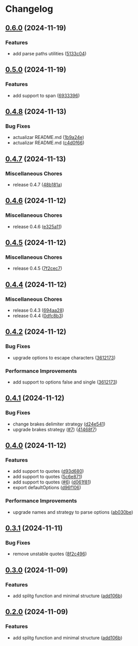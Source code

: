 # Changelog

## [0.6.0](https://github.com/JonDotsoy/splitg/compare/splitg-v0.5.0...splitg-v0.6.0) (2024-11-19)


### Features

* add parse paths utilities ([5133c04](https://github.com/JonDotsoy/splitg/commit/5133c04267a6de99e0a0abc23fa61e93a19da119))

## [0.5.0](https://github.com/JonDotsoy/splitg/compare/splitg-v0.4.8...splitg-v0.5.0) (2024-11-19)


### Features

* add support to span ([6933396](https://github.com/JonDotsoy/splitg/commit/693339607b2fe09291ba71d9cf1e855a1220480c))

## [0.4.8](https://github.com/JonDotsoy/splitg/compare/splitg-v0.4.7...splitg-v0.4.8) (2024-11-13)


### Bug Fixes

* actualizar README.md ([1b9a24e](https://github.com/JonDotsoy/splitg/commit/1b9a24e943ea90ee64ff1ec8577a5a766a8a2428))
* actualizar README.md ([c4d0f66](https://github.com/JonDotsoy/splitg/commit/c4d0f66d3b08be0ec6b76f1408bd65cec6c44c70))

## [0.4.7](https://github.com/JonDotsoy/splitg/compare/splitg-v0.4.6...splitg-v0.4.7) (2024-11-13)


### Miscellaneous Chores

* release 0.4.7 ([48b181a](https://github.com/JonDotsoy/splitg/commit/48b181a2b31216f26a0a1d148d826752ac84fee3))

## [0.4.6](https://github.com/JonDotsoy/splitg/compare/splitg-v0.4.5...splitg-v0.4.6) (2024-11-12)


### Miscellaneous Chores

* release 0.4.6 ([e325a11](https://github.com/JonDotsoy/splitg/commit/e325a11a826016e8d8a7c7fcc998b4e53958e789))

## [0.4.5](https://github.com/JonDotsoy/splitg/compare/splitg-v0.4.4...splitg-v0.4.5) (2024-11-12)


### Miscellaneous Chores

* release 0.4.5 ([7f2cec7](https://github.com/JonDotsoy/splitg/commit/7f2cec76238accf827213f83b568ec70bbe3cdc2))

## [0.4.4](https://github.com/JonDotsoy/splitg/compare/splitg-v0.4.2...splitg-v0.4.4) (2024-11-12)


### Miscellaneous Chores

* release 0.4.3 ([694aa28](https://github.com/JonDotsoy/splitg/commit/694aa281f00a959f92221074c4fcd48c8af7f6ab))
* release 0.4.4 ([0dfc8b3](https://github.com/JonDotsoy/splitg/commit/0dfc8b36c505e4518bb836aa6c99ee5b6919c320))

## [0.4.2](https://github.com/JonDotsoy/splitg/compare/splitg-v0.4.1...splitg-v0.4.2) (2024-11-12)


### Bug Fixes

* upgrade options to escape characters ([3612173](https://github.com/JonDotsoy/splitg/commit/36121731d021f6a49f2d3766ec14a58fe681be36))


### Performance Improvements

* add support to options false and single ([3612173](https://github.com/JonDotsoy/splitg/commit/36121731d021f6a49f2d3766ec14a58fe681be36))

## [0.4.1](https://github.com/JonDotsoy/splitg/compare/splitg-v0.4.0...splitg-v0.4.1) (2024-11-12)


### Bug Fixes

* change brakes delimiter strategy ([d24e541](https://github.com/JonDotsoy/splitg/commit/d24e5415c4001d4033b4eb92595fa3ca0ac8ab1a))
* upgrade brakes strategy ([#7](https://github.com/JonDotsoy/splitg/issues/7)) ([41468f7](https://github.com/JonDotsoy/splitg/commit/41468f744c2cf11930668b1ff5f4e477bf715f1a))

## [0.4.0](https://github.com/JonDotsoy/splitg/compare/splitg-v0.3.1...splitg-v0.4.0) (2024-11-12)


### Features

* add support to quotes ([d93d680](https://github.com/JonDotsoy/splitg/commit/d93d6804761c03fdadcdc3e2e96d841676e52730))
* add support to quotes ([5c6e871](https://github.com/JonDotsoy/splitg/commit/5c6e8715721b3865a7f354c43bc190bedc9bab4a))
* add support to quotes ([#6](https://github.com/JonDotsoy/splitg/issues/6)) ([d061f81](https://github.com/JonDotsoy/splitg/commit/d061f8123b8b42780fc0f44f521638389eca4d00))
* export defaultOptions ([d96f106](https://github.com/JonDotsoy/splitg/commit/d96f106285d21f20daeb109a9c1e54ea51466b8b))


### Performance Improvements

* upgrade names and strategy to parse options ([ab030be](https://github.com/JonDotsoy/splitg/commit/ab030be7669222926d1acbfb2cb04c431e9689b7))

## [0.3.1](https://github.com/JonDotsoy/splitg/compare/splitg-v0.3.0...splitg-v0.3.1) (2024-11-11)


### Bug Fixes

* remove unstable quotes ([8f2c496](https://github.com/JonDotsoy/splitg/commit/8f2c496086715e888db1e489fcb83144945a3b04))

## [0.3.0](https://github.com/JonDotsoy/splitg/compare/splitg-v0.2.0...splitg-v0.3.0) (2024-11-09)


### Features

* add splitg function and minimal structure ([add106b](https://github.com/JonDotsoy/splitg/commit/add106b6eb2a3a5b0740cc8e70e7f2f6253f41d5))

## [0.2.0](https://github.com/JonDotsoy/splitg/compare/splitg-v0.1.0...splitg-v0.2.0) (2024-11-09)


### Features

* add splitg function and minimal structure ([add106b](https://github.com/JonDotsoy/splitg/commit/add106b6eb2a3a5b0740cc8e70e7f2f6253f41d5))
